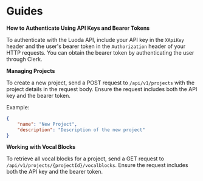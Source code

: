 # Guides

**How to Authenticate Using API Keys and Bearer Tokens**

To authenticate with the Luoda API, include your API key in the `XApiKey` header and the user's bearer token in the `Authorization` header of your HTTP requests. You can obtain the bearer token by authenticating the user through Clerk.

**Managing Projects**

To create a new project, send a POST request to `/api/v1/projects` with the project details in the request body. Ensure the request includes both the API key and the bearer token.

Example:
```json
{
    "name": "New Project",
    "description": "Description of the new project"
}
```

**Working with Vocal Blocks**

To retrieve all vocal blocks for a project, send a GET request to `/api/v1/projects/{projectId}/vocalblocks`. Ensure the request includes both the API key and the bearer token.